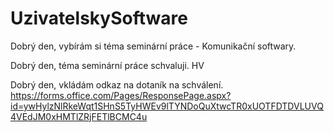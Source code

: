 # UzivatelskySoftware
Dobrý den, vybírám si téma seminární práce - Komunikační softwary.

Dobrý den, téma seminární práce schvaluji. HV

Dobrý den, vkládám odkaz na dotaník na schválení. https://forms.office.com/Pages/ResponsePage.aspx?id=ywHylzNlRkeWqt1SHnS5TyHWEv9lTYNDoQuXtwcTR0xUOTFDTDVLUVQ4VEdJM0xHMTlZRjFETlBCMC4u
